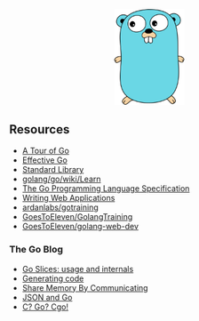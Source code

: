 <div align="center">
  <a href="https://github.com/golang/go">
    <img src="https://raw.githubusercontent.com/dunstontc/assets/master/images/logos/gopher.png" alt="gopher" title="gopher" width="25%">
  </a>
</div>

## Resources
- [A Tour of Go](https://tour.golang.org/list)
- [Effective Go](https://golang.org/doc/effective_go.html)
- [Standard Library](https://golang.org/pkg/)
- [golang/go/wiki/Learn](https://github.com/golang/go/wiki/Learn)
- [The Go Programming Language Specification](https://golang.org/ref/spec)
- [Writing Web Applications](https://golang.org/doc/articles/wiki/)
- [ardanlabs/gotraining](https://github.com/ardanlabs/gotraining)
- [GoesToEleven/GolangTraining](https://github.com/GoesToEleven/GolangTraining)
- [GoesToEleven/golang-web-dev](https://github.com/GoesToEleven/golang-web-dev)

### The Go Blog
- [Go Slices: usage and internals](https://blog.golang.org/go-slices-usage-and-internals)
- [Generating code](https://blog.golang.org/generate)
- [Share Memory By Communicating](https://blog.golang.org/share-memory-by-communicating)
- [JSON and Go](https://blog.golang.org/json-and-go)
- [C? Go? Cgo!](https://blog.golang.org/c-go-cgo)
